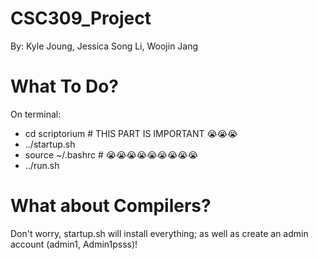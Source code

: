 # CSC309_Project

By: Kyle Joung, Jessica Song Li, Woojin Jang

# What To Do?
On terminal:
* cd scriptorium   # THIS PART IS IMPORTANT 😭😭😭
* ../startup.sh
* source ~/.bashrc    # 😭😭😭😭😭😭😭😭😭
* ../run.sh


# What about Compilers?
Don't worry, startup.sh will install everything; as well as create an admin account (admin1, Admin1psss)!
